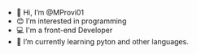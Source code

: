 - 👋 Hi, I’m @MProvi01
- 😊 I’m interested in programming
- 💻 I'm a front-end Developer
- 🐍 I’m currently learning pyton and other languages.
<!---
MProvi01/MProvi01 is a ✨ special ✨ repository because its `README.md` (this file) appears on your GitHub profile.
You can click the Preview link to take a look at your changes.
--->
